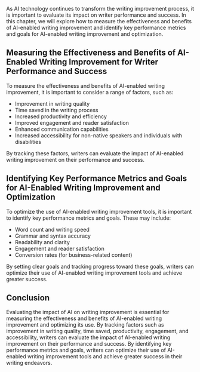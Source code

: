 
As AI technology continues to transform the writing improvement process, it is important to evaluate its impact on writer performance and success. In this chapter, we will explore how to measure the effectiveness and benefits of AI-enabled writing improvement and identify key performance metrics and goals for AI-enabled writing improvement and optimization.

Measuring the Effectiveness and Benefits of AI-Enabled Writing Improvement for Writer Performance and Success
-------------------------------------------------------------------------------------------------------------

To measure the effectiveness and benefits of AI-enabled writing improvement, it is important to consider a range of factors, such as:

* Improvement in writing quality
* Time saved in the writing process
* Increased productivity and efficiency
* Improved engagement and reader satisfaction
* Enhanced communication capabilities
* Increased accessibility for non-native speakers and individuals with disabilities

By tracking these factors, writers can evaluate the impact of AI-enabled writing improvement on their performance and success.

Identifying Key Performance Metrics and Goals for AI-Enabled Writing Improvement and Optimization
-------------------------------------------------------------------------------------------------

To optimize the use of AI-enabled writing improvement tools, it is important to identify key performance metrics and goals. These may include:

* Word count and writing speed
* Grammar and syntax accuracy
* Readability and clarity
* Engagement and reader satisfaction
* Conversion rates (for business-related content)

By setting clear goals and tracking progress toward these goals, writers can optimize their use of AI-enabled writing improvement tools and achieve greater success.

Conclusion
----------

Evaluating the impact of AI on writing improvement is essential for measuring the effectiveness and benefits of AI-enabled writing improvement and optimizing its use. By tracking factors such as improvement in writing quality, time saved, productivity, engagement, and accessibility, writers can evaluate the impact of AI-enabled writing improvement on their performance and success. By identifying key performance metrics and goals, writers can optimize their use of AI-enabled writing improvement tools and achieve greater success in their writing endeavors.

